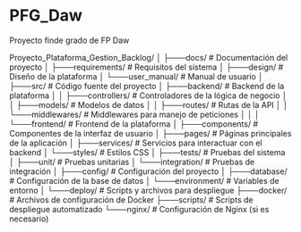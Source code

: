 # PFG_Daw
 Proyecto finde grado de FP Daw

 Proyecto_Plataforma_Gestion_Backlog/
│
├───docs/                     # Documentación del proyecto
│   ├───requirements/         # Requisitos del sistema
│   ├───design/               # Diseño de la plataforma
│   └───user_manual/          # Manual de usuario
│
├───src/                      # Código fuente del proyecto
│   ├───backend/              # Backend de la plataforma
│   │   ├───controllers/      # Controladores de la lógica de negocio
│   │   ├───models/           # Modelos de datos
│   │   ├───routes/           # Rutas de la API
│   │   └───middlewares/      # Middlewares para manejo de peticiones
│   │
│   └───frontend/             # Frontend de la plataforma
│       ├───components/       # Componentes de la interfaz de usuario
│       ├───pages/            # Páginas principales de la aplicación
│       ├───services/         # Servicios para interactuar con el backend
│       └───styles/           # Estilos CSS
│
├───tests/                    # Pruebas del sistema
│   ├───unit/                 # Pruebas unitarias
│   └───integration/          # Pruebas de integración
│
├───config/                   # Configuración del proyecto
│   ├───database/             # Configuración de la base de datos
│   └───environment/          # Variables de entorno
│
└───deploy/                   # Scripts y archivos para despliegue
    ├───docker/               # Archivos de configuración de Docker
    ├───scripts/              # Scripts de despliegue automatizado
    └───nginx/                # Configuración de Nginx (si es necesario)

